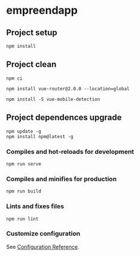# empreendapp

## Project setup
```
npm install
```

## Project clean
```
npm ci
```

```
npm install vue-router@2.0.0 --location=global
```

```
npm install -S vue-mobile-detection
```

## Project dependences upgrade
```
npm update -g
npm install npm@latest -g
```

### Compiles and hot-reloads for development
```
npm run serve
```

### Compiles and minifies for production
```
npm run build
```

### Lints and fixes files
```
npm run lint
```

### Customize configuration
See [Configuration Reference](https://cli.vuejs.org/config/).

